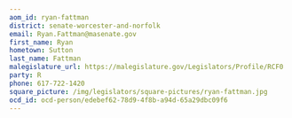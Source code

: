 ```yaml
---
aom_id: ryan-fattman
district: senate-worcester-and-norfolk
email: Ryan.Fattman@masenate.gov
first_name: Ryan
hometown: Sutton
last_name: Fattman
malegislature_url: https://malegislature.gov/Legislators/Profile/RCF0
party: R
phone: 617-722-1420
square_picture: /img/legislators/square-pictures/ryan-fattman.jpg
ocd_id: ocd-person/edebef62-78d9-4f8b-a94d-65a29dbc09f6
---
```

